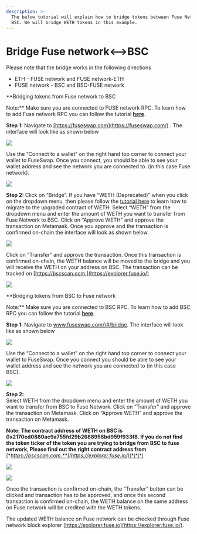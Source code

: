 ```yaml
---
description: >-
  The below tutorial will explain how to bridge tokens between Fuse Network and
  BSC. We will bridge WETH tokens in this example.
---
```


# Bridge Fuse network&lt;--&gt;BSC

Please note that the bridge works in the following directions

* ETH – FUSE network and FUSE network-ETH
* FUSE network - BSC and BSC-FUSE network

**Bridging tokens from Fuse network to BSC  
  
Note:** Make sure you are connected to FUSE network RPC. To learn how to add Fuse network RPC you can follow the tutorial [**here**](https://docs.fuse.io/the-fuse-studio/getting-started/how-to-add-fuse-to-your-metamask).

**Step 1:** Navigate to [https://fuseswap.com](https://fuseswap.com/) . The interface will look like as shown below  


![](../.gitbook/assets/0%20%2810%29.png)

Use the “Connect to a wallet” on the right hand top corner to connect your wallet to FuseSwap. Once you connect, you should be able to see your wallet address and see the network you are connected to. \(in this case Fuse network\).

![](../.gitbook/assets/1%20%2814%29.png)

**Step 2:** Click on “Bridge”. If you have “WETH \(Deprecated\)” when you click on the dropdown menu, then please follow the [tutorial here](https://docs.fuse.io/fuseswap/migration-tutorial) to learn how to migrate to the upgraded contract of WETH. Select “WETH” from the dropdown menu and enter the amount of WETH you want to transfer from Fuse Network to BSC. Click on “Approve WETH” and approve the transaction on Metamask. Once you approve and the transaction is confirmed on-chain the interface will look as shown below.

![](../.gitbook/assets/2%20%2814%29.png)

Click on “Transfer” and approve the transaction. Once this transaction is confirmed on-chain, the WETH balance will be moved to the bridge and you will receive the WETH on your address on BSC. The transaction can be tracked on [https://bscscan.com.](https://explorer.fuse.io/)

![](../.gitbook/assets/3%20%2812%29.png)

**Bridging tokens from BSC to Fuse network  
  
Note:** Make sure you are connected to BSC RPC. To learn how to add BSC RPC you can follow the tutorial [**here**](https://academy.binance.com/en/articles/connecting-metamask-to-binance-smart-chain).

**Step 1:** Navigate to www.fuseswap.com/\#/bridge. The interface will look like as shown below

![](../.gitbook/assets/4%20%2812%29.png)

Use the “Connect to a wallet” on the right hand top corner to connect your wallet to FuseSwap. Once you connect you should be able to see your wallet address and see the network you are connected to \(in this case BSC\).

![](../.gitbook/assets/5%20%2810%29.png)

**Step 2:**  
Select WETH from the dropdown menu and enter the amount of WETH you want to transfer from BSC to Fuse Network. Click on “Transfer” and approve the transaction on Metamask. Click on “Approve WETH” and approve the transaction on Metamask.  
  
**Note: The contract address of WETH on BSC is 0x2170ed0880ac9a755fd29b2688956bd959f933f8. If you do not find the token ticker of the token you are trying to bridge from BSC to fuse network, Please find out the right contract address from** [**https://bscscan.com.**](https://explorer.fuse.io/)\*\*\*\*

![](../.gitbook/assets/6%20%289%29.png)

![](../.gitbook/assets/7%20%285%29.png)

Once the transaction is confirmed on-chain, the “Transfer” button can be clicked and transaction has to be approved, and once this second transaction is confirmed on-chain, the WETH balance on the same address on Fuse network will be credited with the WETH tokens.

The updated WETH balance on Fuse network can be checked through Fuse network block explorer [https://explorer.fuse.io](https://explorer.fuse.io/).

